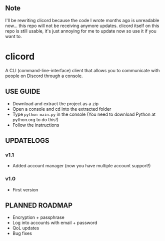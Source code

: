 ## Note
I'll be rewriting clicord because the code I wrote months ago is unreadable now... this repo will not be receiving anymore updates.
clicord itself on this repo is still usable, it's just annoying for me to update now so use it if you want to.

# clicord
A CLI (command-line-interface) client that allows you to communicate with people on Discord through a console.

## USE GUIDE
- Download and extract the project as a zip
- Open a console and cd into the extracted folder
- Type `python main.py` in the console (You need to download Python at python.org to do this!)
- Follow the instructions

## UPDATELOGS
### v1.1
- Added account manager (now you have multiple account support!)
### v1.0
- First version

## PLANNED ROADMAP
- Encryption + passphrase
- Log into accounts with email + password
- QoL updates
- Bug fixes
